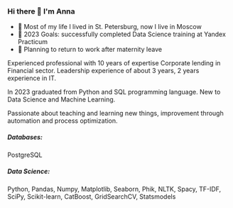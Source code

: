 ### Hi there 👋 I'm Anna

- 🔭 Most of my life I lived in St. Petersburg, now I live in Moscow
- 🥅 2023 Goals: successfully completed Data Science training at Yandex Practicum
- 🤔 Planning to return to work after maternity leave

Experienced professional with 10 years of expertise Сorporate lending in Financial sector. Leadership experience of about 3 years, 2 years experience in IT.

In 2023 graduated from Python and SQL programming language. New to Data Science and Machine Learning.

Passionate about teaching and learning new things, improvement through automation and process optimization.

##### Databases:
PostgreSQL

##### Data Science:
Python, Pandas, Numpy, Matplotlib, Seaborn, Phik, NLTK, Spacy, TF-IDF, SciPy, Scikit-learn, CatBoost, GridSearchCV, Statsmodels

<!--
**annapugovkina/annapugovkina** is a ✨ _special_ ✨ repository because its `README.md` (this file) appears on your GitHub profile.

Here are some ideas to get you started:

- 🔭 I’m currently working on ...
- 🌱 I’m currently learning ...
- 👯 I’m looking to collaborate on ...
- 🤔 I’m looking for help with ...
- 💬 Ask me about ...
- 📫 How to reach me: ...
- 😄 Pronouns: ...
- ⚡ Fun fact: ...
-->
